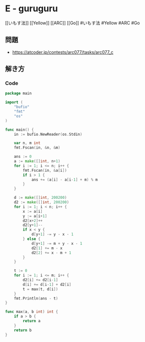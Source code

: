 # E - guruguru
[[いもす法]] [[Yellow]] [[ARC]] [[Go]]
#いもす法 #Yellow #ARC #Go 

## 問題
- https://atcoder.jp/contests/arc077/tasks/arc077_c

## 解き方
### Code
```go
package main

import (
	"bufio"
	"fmt"
	"os"
)

func main() {
	in := bufio.NewReader(os.Stdin)

	var n, m int
	fmt.Fscan(in, &n, &m)

	ans := 0
	a := make([]int, n+1)
	for i := 1; i <= n; i++ {
		fmt.Fscan(in, &a[i])
		if i > 1 {
			ans += (a[i] - a[i-1] + m) % m
		}
	}

	d := make([]int, 200200)
	d2 := make([]int, 200200)
	for i := 1; i < n; i++ {
		x := a[i]
		y := a[i+1]
		d2[x+2]++
		d2[y+1]--
		if x < y {
			d[y+1] -= y - x - 1
		} else {
			d[y+1] -= m + y - x - 1
			d2[1] += m - x
			d2[2] += x - m + 1
		}
	}

	t := 0
	for i := 1; i <= m; i++ {
		d2[i] += d2[i-1]
		d[i] += d[i-1] + d2[i]
		t = max(t, d[i])
	}
	fmt.Println(ans - t)
}

func max(a, b int) int {
	if a > b {
		return a
	}
	return b
}
```